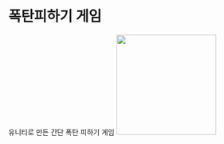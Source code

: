 # 폭탄피하기 게임
유니티로 만든 간단 폭탄 피하기 게임
<img width="200px" height="auto" src="https://user-images.githubusercontent.com/81854016/128993555-28d7e6c4-5312-4fe2-b80d-a707cc5bd9e2.gif"/>
